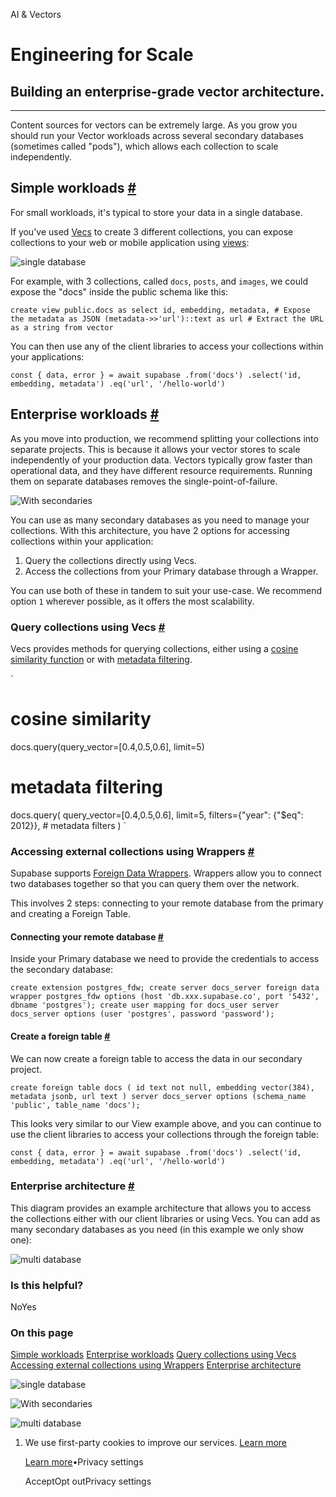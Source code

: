 AI & Vectors

# Engineering for Scale

## Building an enterprise-grade vector architecture.

* * *

Content sources for vectors can be extremely large. As you grow you should run your Vector workloads across several secondary databases (sometimes called "pods"), which allows each collection to scale independently.

## Simple workloads [\#](https://supabase.com/docs/guides/ai/engineering-for-scale\#simple-workloads)

For small workloads, it's typical to store your data in a single database.

If you've used [Vecs](https://supabase.com/docs/guides/ai/vecs-python-client) to create 3 different collections, you can expose collections to your web or mobile application using [views](https://supabase.com/docs/guides/database/tables#views):

![single database](https://supabase.com/docs/_next/image?url=%2Fdocs%2Fimg%2Fai%2Fscaling%2Fengineering-for-scale--single-database--light.png&w=3840&q=75&dpl=dpl_9xAnUGkSbk4dufV62sNRezafXykJ)

For example, with 3 collections, called `docs`, `posts`, and `images`, we could expose the "docs" inside the public schema like this:

`
create view public.docs as
select
id,
embedding,
metadata, # Expose the metadata as JSON
(metadata->>'url')::text as url # Extract the URL as a string
from vector
`

You can then use any of the client libraries to access your collections within your applications:

`
const { data, error } = await supabase
.from('docs')
.select('id, embedding, metadata')
.eq('url', '/hello-world')
`

## Enterprise workloads [\#](https://supabase.com/docs/guides/ai/engineering-for-scale\#enterprise-workloads)

As you move into production, we recommend splitting your collections into separate projects. This is because it allows your vector stores to scale independently of your production data. Vectors typically grow faster than operational data, and they have different resource requirements. Running them on separate databases removes the single-point-of-failure.

![With secondaries](https://supabase.com/docs/_next/image?url=%2Fdocs%2Fimg%2Fai%2Fscaling%2Fengineering-for-scale--with-secondaries--light.png&w=3840&q=75&dpl=dpl_9xAnUGkSbk4dufV62sNRezafXykJ)

You can use as many secondary databases as you need to manage your collections. With this architecture, you have 2 options for accessing collections within your application:

1. Query the collections directly using Vecs.
2. Access the collections from your Primary database through a Wrapper.

You can use both of these in tandem to suit your use-case. We recommend option `1` wherever possible, as it offers the most scalability.

### Query collections using Vecs [\#](https://supabase.com/docs/guides/ai/engineering-for-scale\#query-collections-using-vecs)

Vecs provides methods for querying collections, either using a [cosine similarity function](https://supabase.github.io/vecs/api/#basic) or with [metadata filtering](https://supabase.github.io/vecs/api/#metadata-filtering).

`
# cosine similarity
docs.query(query_vector=[0.4,0.5,0.6], limit=5)
# metadata filtering
docs.query(
    query_vector=[0.4,0.5,0.6],
    limit=5,
    filters={"year": {"$eq": 2012}}, # metadata filters
)
`

### Accessing external collections using Wrappers [\#](https://supabase.com/docs/guides/ai/engineering-for-scale\#accessing-external-collections-using-wrappers)

Supabase supports [Foreign Data Wrappers](https://supabase.com/blog/postgres-foreign-data-wrappers-rust). Wrappers allow you to connect two databases together so that you can query them over the network.

This involves 2 steps: connecting to your remote database from the primary and creating a Foreign Table.

#### Connecting your remote database [\#](https://supabase.com/docs/guides/ai/engineering-for-scale\#connecting-your-remote-database)

Inside your Primary database we need to provide the credentials to access the secondary database:

`
create extension postgres_fdw;
create server docs_server
foreign data wrapper postgres_fdw
options (host 'db.xxx.supabase.co', port '5432', dbname 'postgres');
create user mapping for docs_user
server docs_server
options (user 'postgres', password 'password');
`

#### Create a foreign table [\#](https://supabase.com/docs/guides/ai/engineering-for-scale\#create-a-foreign-table)

We can now create a foreign table to access the data in our secondary project.

`
create foreign table docs (
id text not null,
embedding vector(384),
metadata jsonb,
url text
)
server docs_server
options (schema_name 'public', table_name 'docs');
`

This looks very similar to our View example above, and you can continue to use the client libraries to access your collections through the foreign table:

`
const { data, error } = await supabase
.from('docs')
.select('id, embedding, metadata')
.eq('url', '/hello-world')
`

### Enterprise architecture [\#](https://supabase.com/docs/guides/ai/engineering-for-scale\#enterprise-architecture)

This diagram provides an example architecture that allows you to access the collections either with our client libraries or using Vecs. You can add as many secondary databases as you need (in this example we only show one):

![multi database](https://supabase.com/docs/_next/image?url=%2Fdocs%2Fimg%2Fai%2Fscaling%2Fengineering-for-scale--multi-database--light.png&w=3840&q=75&dpl=dpl_9xAnUGkSbk4dufV62sNRezafXykJ)

### Is this helpful?

NoYes

### On this page

[Simple workloads](https://supabase.com/docs/guides/ai/engineering-for-scale#simple-workloads) [Enterprise workloads](https://supabase.com/docs/guides/ai/engineering-for-scale#enterprise-workloads) [Query collections using Vecs](https://supabase.com/docs/guides/ai/engineering-for-scale#query-collections-using-vecs) [Accessing external collections using Wrappers](https://supabase.com/docs/guides/ai/engineering-for-scale#accessing-external-collections-using-wrappers) [Enterprise architecture](https://supabase.com/docs/guides/ai/engineering-for-scale#enterprise-architecture)

![single database](https://supabase.com/docs/_next/image?url=%2Fdocs%2Fimg%2Fai%2Fscaling%2Fengineering-for-scale--single-database--light.png&w=3840&q=75&dpl=dpl_9xAnUGkSbk4dufV62sNRezafXykJ)

![With secondaries](https://supabase.com/docs/_next/image?url=%2Fdocs%2Fimg%2Fai%2Fscaling%2Fengineering-for-scale--with-secondaries--light.png&w=3840&q=75&dpl=dpl_9xAnUGkSbk4dufV62sNRezafXykJ)

![multi database](https://supabase.com/docs/_next/image?url=%2Fdocs%2Fimg%2Fai%2Fscaling%2Fengineering-for-scale--multi-database--light.png&w=3840&q=75&dpl=dpl_9xAnUGkSbk4dufV62sNRezafXykJ)

1. We use first-party cookies to improve our services. [Learn more](https://supabase.com/privacy#8-cookies-and-similar-technologies-used-on-our-european-services)



   [Learn more](https://supabase.com/privacy#8-cookies-and-similar-technologies-used-on-our-european-services)•Privacy settings





   AcceptOpt outPrivacy settings